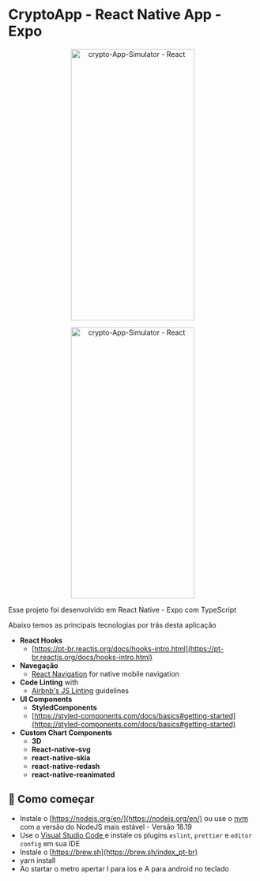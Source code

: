 # CryptoApp - React Native App - Expo
<p align="center">
 <img  src="https://i.ibb.co/ynxvpTB/Simulator-Screen-Shot-i-Phone-12-2024-05-19-at-13-23-43.png" alt="crypto-App-Simulator - React" width="250" height="550" />
</p>
<p align="center">
 <img  src="https://i.ibb.co/BzJWX5q/Simulator-Screen-Shot-i-Phone-12-2024-05-19-at-13-27-16.png" alt="crypto-App-Simulator - React" width="250" height="550" />
</p>
Esse projeto foi desenvolvido em React Native - Expo com TypeScript

Abaixo temos as principais tecnologias por trás desta aplicação

- **React Hooks**
  - [https://pt-br.reactjs.org/docs/hooks-intro.html](https://pt-br.reactjs.org/docs/hooks-intro.html)
- **Navegação**
  - [React Navigation](https://reactnavigation.org/docs/getting-started/) for native mobile navigation
- **Code Linting** with
  - [Airbnb's JS Linting](https://github.com/airbnb/javascript) guidelines
- **UI Components**
  - **StyledComponents**
  - [https://styled-components.com/docs/basics#getting-started](https://styled-components.com/docs/basics#getting-started)
- **Custom Chart Components**
  - **3D**
  - **React-native-svg**
  - **react-native-skia**
  - **react-native-redash**
  - **react-native-reanimated**

## 🚀 Como começar

- Instale o [https://nodejs.org/en/](https://nodejs.org/en/) ou use o [nvm](https://github.com/nvm-sh/nvm) com a versão do NodeJS mais estável - Versão 18.19
- Use o [Visual Studio Code ](https://code.visualstudio.com/) e instale os plugins `eslint`, `prettier` e `editor config` em sua IDE
- Instale o [https://brew.sh](https://brew.sh/index_pt-br)
- yarn install
- Ao startar o metro apertar I para ios e A para android no teclado
